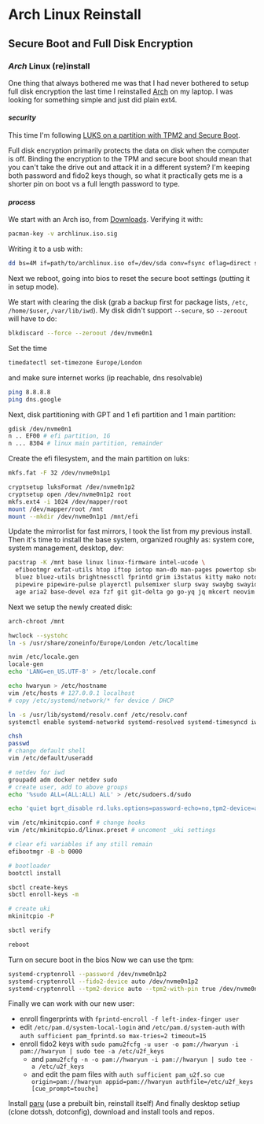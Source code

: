 # Arch Linux Reinstall

## Secure Boot and Full Disk Encryption

### _Arch_ Linux (re)install

One thing that always bothered me was that I had never bothered to setup full disk encryption
the last time I reinstalled [Arch](https://archlinux.org/) on my laptop.
I was looking for something simple and just did plain ext4.

#### _security_

This time I'm following 
[LUKS on a partition with TPM2 and Secure Boot](https://wiki.archlinux.org/title/Dm-crypt/Encrypting_an_entire_system#LUKS_on_a_partition_with_TPM2_and_Secure_Boot).

Full disk encryption primarily protects the data on disk when the computer is off.
Binding the encryption to the TPM and secure boot should mean that you can't take the drive out
and attack it in a different system?
I'm keeping both password and fido2 keys though,
so what it practically gets me is a shorter pin on boot vs a full length password to type.

#### _process_

We start with an Arch iso, from [Downloads](https://archlinux.org/download/).
Verifying it with:

```sh
pacman-key -v archlinux.iso.sig
```

Writing it to a usb with:

```sh
dd bs=4M if=path/to/archlinux.iso of=/dev/sda conv=fsync oflag=direct status=progress
```

Next we reboot,
going into bios to reset the secure boot settings (putting it in setup mode).

We start with clearing the disk (grab a backup first for package lists, `/etc`, `/home/$user`, `/var/lib/iwd`).
My disk didn't support `--secure`, so `--zeroout` will have to do:

```sh
blkdiscard --force --zeroout /dev/nvme0n1
```

Set the time

```sh
timedatectl set-timezone Europe/London
```

and make sure internet works (ip reachable, dns resolvable)

```sh
ping 8.8.8.8
ping dns.google
```

Next, disk partitioning with GPT and 1 efi partition and 1 main partition:

```sh
gdisk /dev/nvme0n1
n .. EF00 # efi partition, 1G
n ... 8304 # linux main partition, remainder
```

Create the efi filesystem,
and the main partition on luks:
```sh
mkfs.fat -F 32 /dev/nvme0n1p1

cryptsetup luksFormat /dev/nvme0n1p2
cryptsetup open /dev/nvme0n1p2 root
mkfs.ext4 -i 1024 /dev/mapper/root
mount /dev/mapper/root /mnt
mount --mkdir /dev/nvme0n1p1 /mnt/efi
```

Update the mirrorlist for fast mirrors,
I took the list from my previous install.
Then it's time to install the base system,
organized roughly as: system core, system management, desktop, dev:

```sh
pacstrap -K /mnt base linux linux-firmware intel-ucode \
  efibootmgr exfat-utils htop iftop iotop man-db man-pages powertop sbctl terminus-font \
  bluez bluez-utils brightnessctl fprintd grim i3status kitty mako noto-fonts noto-fonts-cjk noto-fonts-emoji pam-u2f \
  pipewire pipewire-pulse playerctl pulsemixer slurp sway swaybg swayidle wf-recorder wl-clipboard wofi xdg-desktop-portal-wlr \
  age aria2 base-devel eza fzf git git-delta go go-yq jq mkcert neovim openssh ripgrep rsync tailscale unrar unzip vim xsv zsh zsh-completions
```

Next we setup the newly created disk:

```sh
arch-chroot /mnt

hwclock --systohc
ln -s /usr/share/zoneinfo/Europe/London /etc/localtime

nvim /etc/locale.gen
locale-gen
echo 'LANG=en_US.UTF-8' > /etc/locale.conf

echo hwaryun > /etc/hostname
vim /etc/hosts # 127.0.0.1 localhost
# copy /etc/systemd/network/* for device / DHCP

ln -s /usr/lib/systemd/resolv.conf /etc/resolv.conf
systemctl enable systemd-networkd systemd-resolved systemd-timesyncd iwd pcscd.socket bluetooth tailscale

chsh
passwd 
# change default shell
vim /etc/default/useradd 

# netdev for iwd
groupadd adm docker netdev sudo
# create user, add to above groups
echo '%sudo ALL=(ALL:ALL) ALL' > /etc/sudoers.d/sudo

echo 'quiet bgrt_disable rd.luks.options=password-echo=no,tpm2-device=auto,fido2-device=auto' > /etc/kernel/cmdline

vim /etc/mkinitcpio.conf # change hooks
vim /etc/mkinitcpio.d/linux.preset # uncoment _uki settings

# clear efi variables if any still remain 
efibootmgr -B -b 0000

# bootloader
bootctl install

sbctl create-keys
sbctl enroll-keys -m

# create uki 
mkinitcpio -P

sbctl verify

reboot
```

Turn on secure boot in the bios
Now we can use the tpm:

```sh
systemd-cryptenroll --password /dev/nvme0n1p2
systemd-cryptenroll --fido2-device auto /dev/nvme0n1p2
systemd-cryptenroll --tpm2-device auto --tpm2-with-pin true /dev/nvme0n1p2
```

Finally we can work with our new user:

- enroll fingerprints with `fprintd-encroll -f left-index-finger user`
- edit `/etc/pam.d/system-local-login` and `/etc/pam.d/system-auth` with `auth sufficient pam_fprintd.so max-tries=2 timeout=15`
- enroll fido2 keys with `sudo pamu2fcfg -u user -o pam://hwaryun -i pam://hwaryun | sudo tee -a /etc/u2f_keys`
  - and `pamu2fcfg -n -o pam://hwaryun -i pam://hwaryun | sudo tee -a /etc/u2f_keys`
  - and edit the pam files with `auth sufficient pam_u2f.so cue origin=pam://hwaryun appid=pam://hwaryun authfile=/etc/u2f_keys [cue_prompt=touche]`

Install [paru](https://github.com/Morganamilo/paru) (use a prebuilt bin, reinstall itself)
And finally desktop setiup (clone dotssh, dotconfig), download and install tools and repos.
